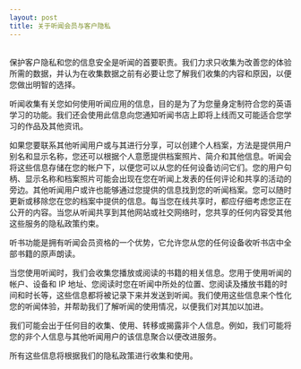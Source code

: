 ```yaml
---
layout: post
title: 关于听闻会员与客户隐私
---
```


<br/>
保护客户隐私和您的信息安全是听闻的首要职责。我们力求只收集为改善您的体验所需的数据，并认为在收集数据之前有必要让您了解我们收集的内容和原因，以便您做出明智的选择。

听闻收集有关您如何使用听闻应用的信息，目的是为了为您量身定制符合您的英语学习的功能。我们还会使用此信息向您通知听闻书店上即将上线而又可能适合您学习的作品及其他资讯。

如果您要联系其他听闻用户或与其进行分享，可以创建个人档案，方法是提供用户别名和显示名称，您还可以根据个人意愿提供档案照片、简介和其他信息。听闻会将这些信息存储在您的帐户下，以便您可以从您的任何设备访问它们。您的用户句柄、显示名称和档案照片可能会出现在您在听闻上发表的任何评论和共享的活动的旁边。其他听闻用户或许也能够通过您提供的信息找到您的听闻档案。您可以随时更新或移除您在您的档案中提供的信息。每当您在线共享时，都应仔细考虑您正在公开的内容。当您从听闻共享到其他网站或社交网络时，您共享的任何内容受其他这些服务的隐私政策约束。

听书功能是拥有听闻会员资格的一个优势，它允许您从您的任何设备收听书店中全部书籍的原声朗读。

当您使用听闻时，我们会收集您播放或阅读的书籍的相关信息。您用于使用听闻的帐户、设备和 IP 地址、您阅读时您在听闻中所处的位置、您阅读及播放书籍的时间和时长等，这些信息都将被记录下来并发送到听闻。我们使用这些信息来个性化您的听闻体验，并帮助我们了解听闻的使用情况，以便我们对其加以加进。

我们可能会出于任何目的收集、使用、转移或揭露非个人信息。例如，我们可能将您的非个人信息与其他听闻用户的该信息聚合以便改进服务。

所有这些信息将根据我们的隐私政策进行收集和使用。
